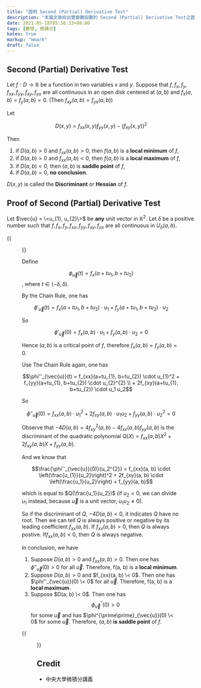 ```yaml
---
title: "證明 Second (Partial) Derivative Test"
description: "本篇文章給出雙變數函數的 Second (Partial) Derivative Test之證明。"
date: 2021-05-18T05:56:33+08:00
tags: [數學, 微積分]
katex: true
markup: "mmark"
draft: false
---
```


## Second (Partial) Derivative Test

Let $f : D \rightarrow \mathbb{R}$ be a function in two variables $x$ and $y$. Suppose that $f, f_{x}, f_{y}, f_{xx}, f_{yy}, f_{xy}, f_{yx}$ are all continuous in an open disk centered at $(a, b)$ and $f_{x}(a, b) = f_{y}(a, b) = 0$. (Then $f_{xy}(a, b) = f_{yx}(a, b)$) 

Let

$$D(x, y) = f_{xx}(x, y) f_{yy}(x, y) - \left(f_{xy}(x, y)\right)^{2}$$

Then

1. if $D(a, b) > 0$ and $f_{xx}(a, b) > 0$, then $f(a, b)$ is a **local minimum** of $f$,
2. if $D(a, b) > 0$ and $f_{xx}(a, b) < 0$, then $f(a, b)$ is a **local maximum** of $f$,
3. if $D(a, b) < 0$, then $(a, b)$ is **saddle point** of $f$,
4. if $D(a, b) = 0$, **no conclusion**.

$D(x, y)$ is called the **Discriminant** or **Hessian** of $f$.

## Proof of Second (Partial) Derivative Test

Let $\vec{u} = \<u_{1}, u_{2}\>$ be **any** unit vector in $\mathbb{R}^{2}$. Let $\delta$ be a positive number such that $f, f_{x}, f_{y}, f_{xx}, f_{yy}, f_{xy}, f_{yx}$ are all continuous in $U_{\delta}(a, b)$. 

{{<figure src="/image/second-fig1.jpg" title="Graph of $U_{\delta}(a, b)$, $\phi_{\vec{u}}(\delta)$ and $\phi_{\vec{u}}(-\delta)$">}}

Define

$$\phi_{\vec{u}}(t) = f_{x}(a+tu_{1}, b+tu_{2})$$, where $t \in (-\delta, \delta)$.

By the Chain Rule, one has

$$\phi'_{\vec{u}}(t) = f_{x}(a+tu_{1}, b+tu_{2})\cdot u_{1} + f_{y}(a+tu_{1}, b+tu_{2}) \cdot u_{2}$$

So 

$$\phi'_{\vec{u}}(0) = f_{x}(a, b)\cdot u_{1} + f_{y}(a, b) \cdot u_{2}=0$$

Hence $(a, b)$ is a critical point of $f$, therefore $f_{x}(a,b)=f_{y}(a,b)=0$. 

Use The Chain Rule again, one has

$$\phi''_{\vec{u}}(t) = f_{xx}(a+tu_{1}, b+tu_{2}) \cdot u_{1}^2 + f_{yy}(a+tu_{1}, b+tu_{2}) \cdot u_{2}^{2} \\ + 2f_{xy}(a+tu_{1}, b+tu_{2}) \cdot u_1 u_2$$

So 

$$\phi''_{\vec{u}}(0) = f_{xx}(a, b) \cdot u_{1}^2 + 2f_{xy}(a, b) \cdot u_1 u_2 + f_{yy}(a, b) \cdot u_{2}^{2} = 0$$

Observe that $-4D(a, b) = 4f^2_{xy}(a, b) - 4 f_{xx}(a, b) f_{yy}(a, b)$ is the discriminant of the quadratic polynomial $Q(X) = f_{xx}(a, b) X^2 + 2f_{xy}(a, b) X + f_{yy}(a, b)$.

And we know that

$$\frac{\phi''_{\vec{u}}(0)}{u_2^{2}} = f_{xx}(a, b) \cdot \left(\frac{u_{1}}{u_2}\right)^2 + 2f_{xy}(a, b) \cdot \left(\frac{u_1}{u_2}\right) + f_{yy}(a, b)$$ 

which is equal to $Q(\frac{u_1}{u_2})$ (if $u_2 = 0$, we can divide $u_1$ instead, because $\vec{u}$ is a unit vector, $u_1u_2 \neq 0$).

So if the discriminant of $Q$, $-4D(a, b) < 0$, it indicates $Q$ have no root. Then we can tell $Q$ is always positive or negative by its leading coefficient $f_{xx}(a, b)$. If $f_{xx}(a, b) > 0$, then $Q$ is always postive. If$f_{xx}(a, b) < 0$, then $Q$ is always negative.

In conclusion, we have

1. Suppose $D(a, b) > 0$ and $f_{xx}(a, b) > 0$. Then one has $\phi''_{\vec{u}}(0) > 0$ for all $\vec{u}$. Therefore, f(a, b) is a **local minimum**.
2. Suppose $D(a, b) > 0$ and $f_{xx}(a, b) \< 0$. Then one has $\phi''_{\vec{u}}(0) \< 0$ for all $\vec{u}$. Therefore, f(a, b) is a **local maximum**.
3. Suppose $D(a, b) \< 0$. Then one has $$\phi^{\prime\prime}_{\vec{u}}(0) > 0$$ for some $\vec{u}$ and has $\phi^{\prime\prime}_{\vec{u}}(0) \< 0$ for some $\vec{u}$. Therefore, $(a, b)$ **is saddle point** of $f$.

{{<figure src="/image/second-fig2.jpg">}}

## Credit

- 中央大學微積分講義